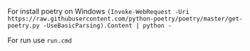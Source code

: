 For install poetry on Windows `(Invoke-WebRequest -Uri https://raw.githubusercontent.com/python-poetry/poetry/master/get-poetry.py -UseBasicParsing).Content | python -`

For run use `run.cmd`